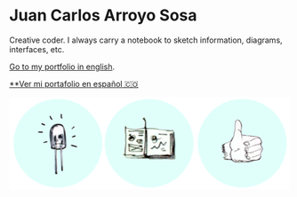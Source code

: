 # Juan Carlos Arroyo Sosa

Creative coder. I always carry a notebook to sketch information, diagrams, interfaces, etc.

[Go to my portfolio in english](https://jcarroyos.github.io/portfolio/).

[**Ver mi portafolio en español 🇨🇴](https://jcarroyos.github.io/portfolio/es/docs/intro)

[![Venn diagram](./jcarroyos.gif)]([https://jcarroyos.github.io/portfolio/](https://jcarroyos.github.io/portfolio/es/docs/intro))
